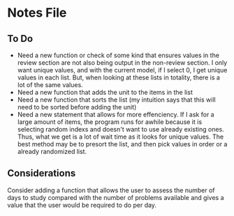 # Notes File

## To Do

- Need a new function or check of some kind that ensures values in the review section are not also being output in the non-review section. I only want unique values, and with the current model, if I select 0, I get unique values in each list. But, when looking at these lists in totality, there is a lot of the same values.
- Need a new function that adds the unit to the items in the list
- Need a new function that sorts the list (my intuition says that this will need to be sorted before adding the unit)
- Need a new statement that allows for more effenciency. If I ask for a large amount of items, the program runs for awhile because it is selecting random indexs and doesn't want to use already existing ones. Thus, what we get is a lot of wait time as it looks for unique values. The best method may be to presort the list, and then pick values in order or a already randomized list.

## Considerations

Consider adding a function that allows the user to assess the number of days to study compared with the number of problems available and gives a value that the user would be required to do per day.
